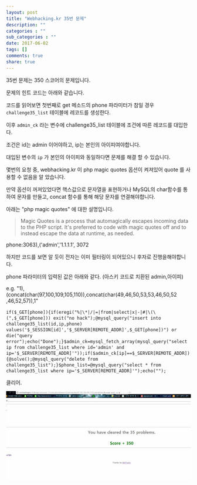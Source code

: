 ```yaml
---
layout: post
title: "Webhacking.kr 35번 문제"
description: ""
categories : ""
sub_categories : ""
date: 2017-06-02
tags: []
comments: true
share: true
---
```


35번 문제는 350 스코어의 문제입니다.

  

문제의 힌트 코드는 아래와 같습니다.

코드를 읽어보면 첫번째로 get 메소드의 phone 파라미터가 참일 경우 `challenge35_list` 테이블에 레코드를 생성한다.

이후 `admin_ck` 라는 변수에 challenge35_list 테이블에 조건에 따른 레코드를 대입한다.

조건은 id는 admin 이어야하고, ip는 본인의 아이피여야합니다.

  

대입된 변수의 `ip` 가 본인의 아이피와 동일하다면 문제를 해결 할 수 있습니다.

  

몇번의 요청 중, webhacking.kr 이 php magic quotes 옵션이 켜져있어 quote 를 사용할 수 없음을 알 았습니다.

만약 옵션이 꺼져있었다면 핵스값으로 문자열을 표현하거나 MySQL의 char함수를 통하여 문자를 만들고, concat 함수를 통해 해당
문자를 연결해야합니다.

  

아래는 "php magic quotes" 에 대한 설명입니다.

  

> Magic Quotes is a process that automagically escapes incoming data to the
PHP script. It's preferred to code with magic quotes off and to instead escape
the data at runtime, as needed.

  

phone:3063),('admin','1.1.1.1', 3072

  

하지만 코드를 보면 알 듯이 전자는 이미 필터링이 되어있으니 후자로 진행을해야합니다.

  

phone 파라미터의 입력된 값은 아래와 같다. (아스키 코드로 치환된 admin,아이피)

e.g. "1),(concat(char(97,100,109,105,110)),concat(char(49,46,50,53,53,46,50,52
,46,52,57)),1"

  

    if($_GET[phone]){if(eregi("%|\*|/|=|from|select|x|-|#|\(\(",$_GET[phone])) exit("no hack");@mysql_query("insert into challenge35_list(id,ip,phone) values('$_SESSION[id]','$_SERVER[REMOTE_ADDR]',$_GET[phone])") or die("query error");echo("Done");}$admin_ck=mysql_fetch_array(mysql_query("select ip from challenge35_list where id='admin' and ip='$_SERVER[REMOTE_ADDR]'"));if($admin_ck[ip]==$_SERVER[REMOTE_ADDR]){@solve();@mysql_query("delete from challenge35_list");}$phone_list=@mysql_query("select * from challenge35_list where ip='$_SERVER[REMOTE_ADDR]'");echo("");

  

클리어.

  

![](/assets/images/posts/759/2713533A59311AFC3859B3.JPEG)

  

  

